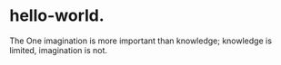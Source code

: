 # hello-world.
The One
imagination is more important than knowledge; knowledge is limited, imagination is not.
